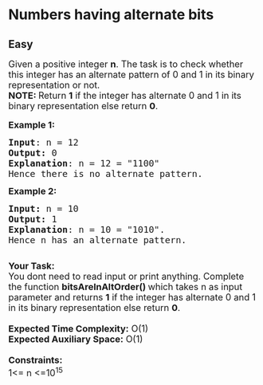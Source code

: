 # Numbers having alternate bits
## Easy
<div class="problems_problem_content__Xm_eO"><p><span style="font-size:18px">Given a positive integer <strong>n</strong>. The task is to check whether this integer has an alternate pattern of 0 and 1 in its binary representation or not.<br>
<strong>NOTE: </strong>Return&nbsp;<strong>1</strong>&nbsp;if the integer has alternate 0 and 1 in its binary representation else return&nbsp;<strong>0</strong>.</span>&nbsp;<br>
<br>
<span style="font-size:18px"><strong>Example 1:</strong></span></p>

<pre style="position: relative;"><span style="font-size:18px"><strong>Input</strong>: n = 12
<strong>Output:</strong>&nbsp;0&nbsp;
<strong>Explanation</strong>: n = 12 = "1100" 
Hence there is no alternate pattern.
</span><div class="open_grepper_editor" title="Edit &amp; Save To Grepper"></div></pre>

<p><span style="font-size:18px"><strong>Example 2:</strong></span></p>

<pre style="position: relative;"><span style="font-size:18px"><strong>Input: </strong>n = 10
<strong>Output:&nbsp;</strong>1
<strong>Explanation</strong>: n = 10 = "1010".
Hence n has an alternate pattern.</span>
<div class="open_grepper_editor" title="Edit &amp; Save To Grepper"></div></pre>

<p><br>
<span style="font-size:18px"><strong>Your Task:&nbsp;&nbsp;</strong><br>
You dont need to read input or print anything. Complete the function <strong>bitsAreInAltOrder()&nbsp;</strong>which takes n&nbsp;as input parameter and returns&nbsp;<strong>1</strong>&nbsp;if the integer has alternate 0 and 1 in its binary representation else return&nbsp;<strong>0</strong>.<br>
<br>
<strong>Expected Time Complexity:</strong> O(1)<br>
<strong>Expected Auxiliary Space:</strong> O(1)<br>
<br>
<strong>Constraints:</strong><br>
1&lt;= n&nbsp;&lt;=10<sup>15</sup></span></p>
</div>